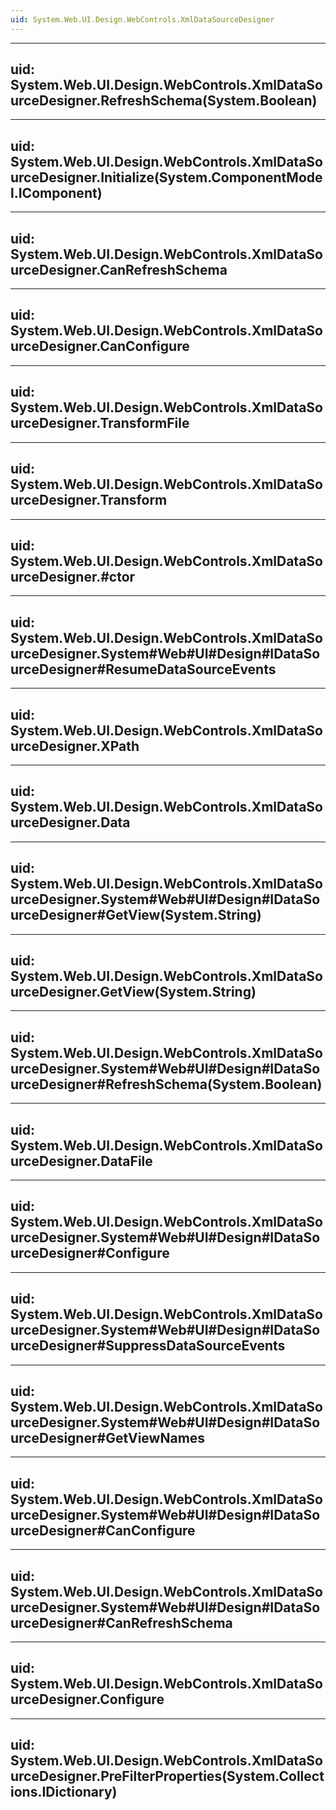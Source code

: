 ```yaml
---
uid: System.Web.UI.Design.WebControls.XmlDataSourceDesigner
---
```


---
uid: System.Web.UI.Design.WebControls.XmlDataSourceDesigner.RefreshSchema(System.Boolean)
---

---
uid: System.Web.UI.Design.WebControls.XmlDataSourceDesigner.Initialize(System.ComponentModel.IComponent)
---

---
uid: System.Web.UI.Design.WebControls.XmlDataSourceDesigner.CanRefreshSchema
---

---
uid: System.Web.UI.Design.WebControls.XmlDataSourceDesigner.CanConfigure
---

---
uid: System.Web.UI.Design.WebControls.XmlDataSourceDesigner.TransformFile
---

---
uid: System.Web.UI.Design.WebControls.XmlDataSourceDesigner.Transform
---

---
uid: System.Web.UI.Design.WebControls.XmlDataSourceDesigner.#ctor
---

---
uid: System.Web.UI.Design.WebControls.XmlDataSourceDesigner.System#Web#UI#Design#IDataSourceDesigner#ResumeDataSourceEvents
---

---
uid: System.Web.UI.Design.WebControls.XmlDataSourceDesigner.XPath
---

---
uid: System.Web.UI.Design.WebControls.XmlDataSourceDesigner.Data
---

---
uid: System.Web.UI.Design.WebControls.XmlDataSourceDesigner.System#Web#UI#Design#IDataSourceDesigner#GetView(System.String)
---

---
uid: System.Web.UI.Design.WebControls.XmlDataSourceDesigner.GetView(System.String)
---

---
uid: System.Web.UI.Design.WebControls.XmlDataSourceDesigner.System#Web#UI#Design#IDataSourceDesigner#RefreshSchema(System.Boolean)
---

---
uid: System.Web.UI.Design.WebControls.XmlDataSourceDesigner.DataFile
---

---
uid: System.Web.UI.Design.WebControls.XmlDataSourceDesigner.System#Web#UI#Design#IDataSourceDesigner#Configure
---

---
uid: System.Web.UI.Design.WebControls.XmlDataSourceDesigner.System#Web#UI#Design#IDataSourceDesigner#SuppressDataSourceEvents
---

---
uid: System.Web.UI.Design.WebControls.XmlDataSourceDesigner.System#Web#UI#Design#IDataSourceDesigner#GetViewNames
---

---
uid: System.Web.UI.Design.WebControls.XmlDataSourceDesigner.System#Web#UI#Design#IDataSourceDesigner#CanConfigure
---

---
uid: System.Web.UI.Design.WebControls.XmlDataSourceDesigner.System#Web#UI#Design#IDataSourceDesigner#CanRefreshSchema
---

---
uid: System.Web.UI.Design.WebControls.XmlDataSourceDesigner.Configure
---

---
uid: System.Web.UI.Design.WebControls.XmlDataSourceDesigner.PreFilterProperties(System.Collections.IDictionary)
---
